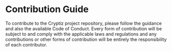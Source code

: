 # Contribution Guide

To contribute to the Cryptiz project repository, please follow the guidance and also the available Code of Conduct.
Every form of contribution will be subject to and comply with the applicable laws and regulations and any contributions or other forms of contribution will be entirely the responsibility of each contributor.

